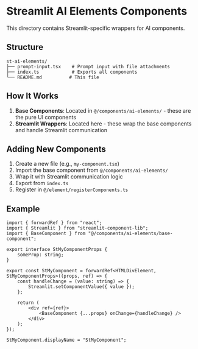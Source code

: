 # Streamlit AI Elements Components

This directory contains Streamlit-specific wrappers for AI components.

## Structure

```
st-ai-elements/
├── prompt-input.tsx    # Prompt input with file attachments
├── index.ts            # Exports all components
└── README.md          # This file
```

## How It Works

1. **Base Components**: Located in `@/components/ai-elements/` - these are the pure UI components
2. **Streamlit Wrappers**: Located here - these wrap the base components and handle Streamlit communication

## Adding New Components

1. Create a new file (e.g., `my-component.tsx`)
2. Import the base component from `@/components/ai-elements/`
3. Wrap it with Streamlit communication logic
4. Export from `index.ts`
5. Register in `@/element/registerComponents.ts`

## Example

```tsx
import { forwardRef } from "react";
import { Streamlit } from "streamlit-component-lib";
import { BaseComponent } from "@/components/ai-elements/base-component";

export interface StMyComponentProps {
    someProp: string;
}

export const StMyComponent = forwardRef<HTMLDivElement, StMyComponentProps>((props, ref) => {
    const handleChange = (value: string) => {
        Streamlit.setComponentValue({ value });
    };

    return (
        <div ref={ref}>
            <BaseComponent {...props} onChange={handleChange} />
        </div>
    );
});

StMyComponent.displayName = "StMyComponent";
```


